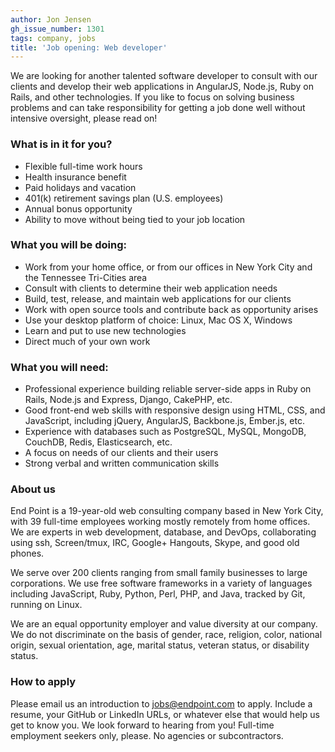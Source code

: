 ```yaml
---
author: Jon Jensen
gh_issue_number: 1301
tags: company, jobs
title: 'Job opening: Web developer'
---
```


We are looking for another talented software developer to consult with our clients and develop their web applications in AngularJS, Node.js, Ruby on Rails, and other technologies. If you like to focus on solving business problems and can take responsibility for getting a job done well without intensive oversight, please read on!

### What is in it for you?

- Flexible full-time work hours
- Health insurance benefit
- Paid holidays and vacation
- 401(k) retirement savings plan (U.S. employees)
- Annual bonus opportunity
- Ability to move without being tied to your job location

### What you will be doing:

- Work from your home office, or from our offices in New York City and the Tennessee Tri-Cities area
- Consult with clients to determine their web application needs
- Build, test, release, and maintain web applications for our clients
- Work with open source tools and contribute back as opportunity arises
- Use your desktop platform of choice: Linux, Mac OS X, Windows
- Learn and put to use new technologies
- Direct much of your own work

### What you will need:

- Professional experience building reliable server-side apps in Ruby on Rails, Node.js and Express, Django, CakePHP, etc.
- Good front-end web skills with responsive design using HTML, CSS, and JavaScript, including jQuery, AngularJS, Backbone.js, Ember.js, etc.
- Experience with databases such as PostgreSQL, MySQL, MongoDB, CouchDB, Redis, Elasticsearch, etc.
- A focus on needs of our clients and their users
- Strong verbal and written communication skills

### About us

End Point is a 19-year-old web consulting company based in New York City, with 39 full-time employees working mostly remotely from home offices. We are experts in web development, database, and DevOps, collaborating using ssh, Screen/tmux, IRC, Google+ Hangouts, Skype, and good old phones.

We serve over 200 clients ranging from small family businesses to large corporations. We use free software frameworks in a variety of languages including JavaScript, Ruby, Python, Perl, PHP, and Java, tracked by Git, running on Linux.

We are an equal opportunity employer and value diversity at our company. We do not discriminate on the basis of gender, race, religion, color, national origin, sexual orientation, age, marital status, veteran status, or disability status.

### How to apply

Please email us an introduction to [jobs@endpoint.com](mailto:jobs@endpoint.com) to apply. Include a resume, your GitHub or LinkedIn URLs, or whatever else that would help us get to know you. We look forward to hearing from you! Full-time employment seekers only, please. No agencies or subcontractors.
